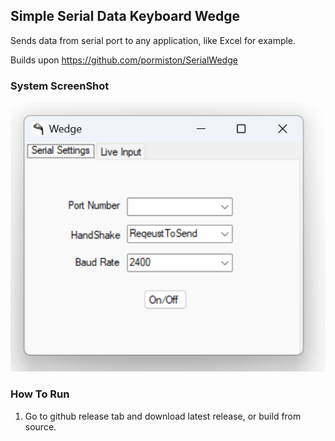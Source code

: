 
## Simple Serial Data Keyboard Wedge

Sends data from serial port to any application, like Excel for example.


Builds upon https://github.com/pormiston/SerialWedge

### System ScreenShot
![system_gui](https://raw.githubusercontent.com/jglatts/SerialWedge/refs/heads/master/images/gui2.png)


### How To Run
1. Go to github release tab and download latest release, or build from source. 